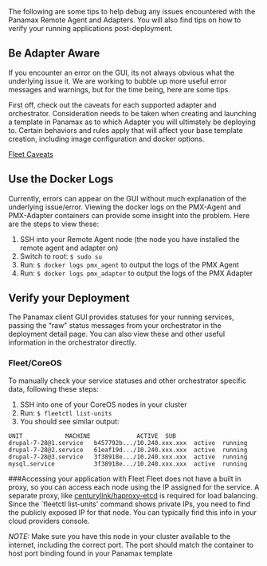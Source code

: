 The following are some tips to help debug any issues encountered with the Panamax Remote Agent and Adapters. You will also find tips on how to verify your running applications post-deployment.

## Be Adapter Aware
If you encounter an error on the GUI, its not always obvious what the underlying issue it. We are working to bubble up more useful error messages and warnings, but for the time being, here are some tips.

First off, check out the caveats for each supported adapter and orchestrator. Consideration needs to be taken when creating and launching a template in Panamax as to which Adapter you will ultimately be deploying to. Certain behaviors and rules apply that will affect your base template creation, including image configuration and docker options.

[Fleet Caveats](https://github.com/CenturyLinkLabs/panamax-ui/wiki/Fleet-Adapter#caveats)

## Use the Docker Logs
Currently, errors can appear on the GUI without much explanation of the underlying issue/error. Viewing the docker logs on the PMX-Agent and PMX-Adapter containers can provide some insight into the problem. Here are the steps to view these:

1. SSH into your Remote Agent node (the node you have installed the remote agent and adapter on)
2. Switch to root: `$ sudo su`
3. Run: `$ docker logs pmx_agent` to output the logs of the PMX Agent
4. Run: `$ docker logs pmx_adapter` to output the logs of the PMX Adapter

## Verify your Deployment
The Panamax client GUI provides statuses for your running services, passing the "raw" status messages from your orchestrator in the deployment detail page. You can also view these and other useful information in the orchestrator directly.

### Fleet/CoreOS
To manually check your service statuses and other orchestrator specific data, following these steps:

1. SSH into one of your CoreOS nodes in your cluster
2. Run: `$ fleetctl list-units`
3. You should see similar output:

```
UNIT			MACHINE				ACTIVE	SUB
drupal-7-28@1.service	b457792b.../10.240.xxx.xxx	active	running
drupal-7-28@2.service	61eaf19d.../10.240.xxx.xxx	active	running
drupal-7-28@3.service	3f38918e.../10.240.xxx.xxx	active	running
mysql.service		    3f38918e.../10.240.xxx.xxx	active	running
```

###Accessing your application with Fleet
Fleet does not have a built in proxy, so you can access each node using the IP assigned for the service. A separate proxy, like [centurylink/haproxy-etcd](https://registry.hub.docker.com/u/centurylink/haproxy-etcd/) is required for load balancing. Since the `fleetctl list-units' command shows private IPs, you need to find the publicly exposed IP for that node. You can typically find this info in your cloud providers console.

_NOTE:_ Make sure you have this node in your cluster available to the internet, including the correct port. The port should match the container to host port binding found in your Panamax template
